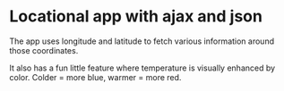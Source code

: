 # Locational app with ajax and json

The app uses longitude and latitude to fetch various information around those coordinates.

It also has a fun little feature where temperature is visually enhanced by color. Colder = more blue, warmer = more red.
